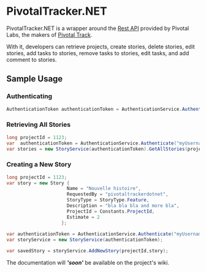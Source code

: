 PivotalTracker.NET
==================

PivotalTracker.NET is a wrapper around the [Rest API](https://www.pivotaltracker.com/help/api) provided by Pivotal Labs, the makers of [Pivotal Track](https://www.pivotaltracker.com).

With it, developers can retrieve projects, create stories, delete stories, edit stories, add tasks to stories, remove tasks to stories, edit tasks, and add comment to stories.


Sample Usage
-------------

### Authenticating

```csharp
AuthenticationToken authenticationToken = AuthenticationService.Authenticate("myUsername", "myPassword")
```

### Retrieving All Stories

```csharp
long projectId = 1123;
var  authenticationToken = AuthenticationService.Authenticate("myUsername", "myPassword");
var stories = new StoryService(authenticationToken).GetAllStories(projectId);
```

### Creating a New Story

```csharp
long projectId = 1123;
var story = new Story {
                      Name = "Nouvelle histoire",
                      RequestedBy = "pivotaltrackerdotnet",
                      StoryType = StoryType.Feature,
                      Description = "bla bla bla and more bla",
                      ProjectId = Constants.ProjectId,
                      Estimate = 2
                    };
                    
var authenticationToken = AuthenticationService.Authenticate("myUsername", "myPassword");
var storyService = new StoryService(authenticationToken);

var savedStory = storyService.AddNewStory(projectId,story);

```

The documentation will <i><b>'soon'</b></i> be available on the project's wiki.